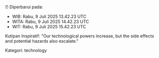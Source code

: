 ⏰ Diperbarui pada:
- WIB: Rabu, 9 Juli 2025 13.42.23 UTC
- WITA: Rabu, 9 Juli 2025 14.42.23 UTC
- WIT: Rabu, 9 Juli 2025 15.42.23 UTC

Kutipan Inspiratif:
"Our technological powers increase, but the side effects and potential hazards also escalate."


Kategori: technology

